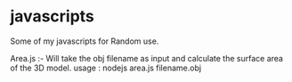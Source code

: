 # javascripts

Some of my javascripts for Random use.

Area.js :- Will take the obj filename as input and calculate the surface area of the 3D model.
usage : nodejs area.js filename.obj
